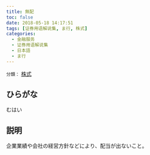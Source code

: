 ```yaml
---
title: 無配
toc: false
date: 2018-05-18 14:17:51
tags: [证券用语解说集, ま行, 株式]
categories:
  - 金融服务
  - 证券用语解说集
  - 日本語
  - ま行
---
```


`分類：` [株式](/tags/株式/)

## ひらがな

むはい

## 説明

企業業績や会社の経営方針などにより、配当が出ないこと。
